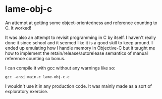 lame-obj-c
==========

An attempt at getting some object-orientedness and reference counting to C. It worked!

It was also an attempt to revisit programming in C by itself. I haven't really done it since school and it seemed like it is a good skill to keep around. I ended up emulating how I handle memory in Objective-C but it taught me how to implement the retain/release/autorelease semantics of manual reference counting so bonus.

I can compile it with gcc without any warnings like so:

`gcc -ansi main.c lame-obj-c.c`

I wouldn't use it in any production code. It was mainly made as a sort of exploratory exercise.